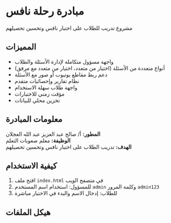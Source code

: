 # مبادرة رحلة نافس

مشروع تدريب للطلاب على اختبار نافس وتحسين تحصيلهم

## المميزات

- واجهة مسؤول متكاملة لإدارة الأسئلة والطلاب
- أنواع متعددة من الأسئلة (اختيار من متعدد، اختيار من متعدد مع مرفق)
- دعم ربط مقاطع يوتيوب أو صور مع الأسئلة
- نظام تقارير وإحصائيات متقدم
- واجهة طلاب سهلة الاستخدام
- مؤقت زمني للاختبارات
- تخزين محلي للبيانات

## معلومات المبادرة

**المطور:** أ/ صالح عبد العزيز عبد الله العجلان  
**الوظيفة:** معلم صعوبات التعلم  
**الهدف:** تدريب الطلاب على اختبار نافس وتحسين تحصيلهم

## كيفية الاستخدام

1. افتح ملف `index.html` في متصفح الويب
2. للمسؤول: استخدام اسم المستخدم `admin` وكلمة المرور `admin123`
3. للطلاب: إدخال الاسم والبدء في الاختبار مباشرة

## هيكل الملفات
